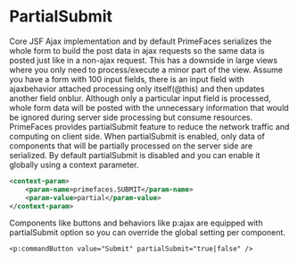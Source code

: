 # PartialSubmit

Core JSF Ajax implementation and by default PrimeFaces serializes the whole form to build the
post data in ajax requests so the same data is posted just like in a non-ajax request. This has a
downside in large views where you only need to process/execute a minor part of the view. Assume
you have a form with 100 input fields, there is an input field with ajaxbehavior attached processing
only itself(@this) and then updates another field onblur. Although only a particular input field is
processed, whole form data will be posted with the unnecessary information that would be ignored
during server side processing but consume resources.
PrimeFaces provides partialSubmit feature to reduce the network traffic and computing on client
side. When partialSubmit is enabled, only data of components that will be partially processed on the
server side are serialized. By default partialSubmit is disabled and you can enable it globally using a
context parameter.

```xml
<context-param>
    <param-name>primefaces.SUBMIT</param-name>
    <param-value>partial</param-value>
</context-param>
```
Components like buttons and behaviors like p:ajax are equipped with partialSubmit option so you
can override the global setting per component.

```xhtml
<p:commandButton value="Submit" partialSubmit="true|false" />
```